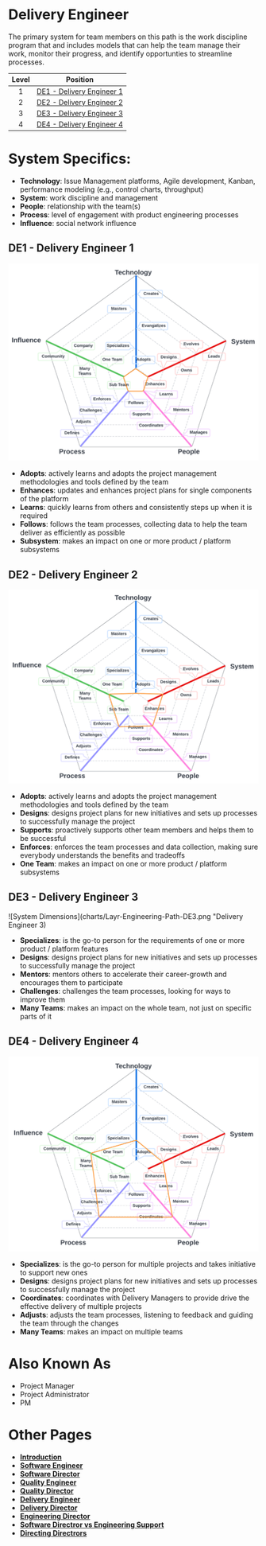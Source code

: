 # Delivery Engineer

The primary system for team members on this path is the work discipline program that and includes models that can help the team manage their work, monitor their progress, and identify opportunties to streamline processes. 

| Level | Position |
| :---: | :---: |
| 1 | [DE1 - Delivery Engineer 1](#de1---delivery-engineer-1) |
| 2 | [DE2 - Delivery Engineer 2](#de2---delivery-engineer-2) |
| 3 | [DE3 - Delivery Engineer 3](#de3---delivery-engineer-3) |
| 4 | [DE4 - Delivery Engineer 4](#de3---delivery-engineer-4) |

# System Specifics:
* **Technology**: Issue Management platforms, Agile development, Kanban, performance modeling (e.g., control charts, throughput) 
* **System**: work discipline and management
* **People**: relationship with the team(s)
* **Process**: level of engagement with product engineering processes
* **Influence**: social network influence

## DE1 - Delivery Engineer 1

![System Dimensions](charts/Layr-Engineering-Path-DE1.png "Delivery Engineer 1")

* **Adopts**: actively learns and adopts the project management methodologies and tools defined by the team
* **Enhances**: updates and enhances project plans for single components of the platform
* **Learns**: quickly learns from others and consistently steps up when it is required
* **Follows**: follows the team processes, collecting data to help the team deliver as efficiently as possible
* **Subsystem**: makes an impact on one or more product / platform subsystems

## DE2 - Delivery Engineer 2

![System Dimensions](charts/Layr-Engineering-Path-DE2.png "Delivery Engineer 2")

* **Adopts**: actively learns and adopts the project management methodologies and tools defined by the team
* **Designs**: designs project plans for new initiatives and sets up processes to successfully manage the project
* **Supports**: proactively supports other team members and helps them to be successful
* **Enforces**: enforces the team processes and data collection, making sure everybody understands the benefits and tradeoffs
* **One Team**: makes an impact on one or more product / platform subsystems

## DE3 - Delivery Engineer 3

![System Dimensions](charts/Layr-Engineering-Path-DE3.png "Delivery Engineer 3)

* **Specializes**: is the go-to person for the requirements of one or more product / platform features  
* **Designs**: designs project plans for new initiatives and sets up processes to successfully manage the project
* **Mentors**: mentors others to accelerate their career-growth and encourages them to participate
* **Challenges**: challenges the team processes, looking for ways to improve them
* **Many Teams**: makes an impact on the whole team, not just on specific parts of it

## DE4 - Delivery Engineer 4

![System Dimensions](charts/Layr-Engineering-Path-DE4.png "Delivery Engineer 4")

* **Specializes**: is the go-to person for multiple projects and takes initiative to support new ones
* **Designs**: designs project plans for new initiatives and sets up processes to successfully manage the project
* **Coordinates**: coordinates with Delivery Managers to provide drive the effective delivery of multiple projects
* **Adjusts**: adjusts the team processes, listening to feedback and guiding the team through the changes
* **Many Teams**: makes an impact on multiple teams

# Also Known As
* Project Manager
* Project Administrator
* PM

# Other Pages
* [**Introduction**](README.md)
* [**Software Engineer**](Software-Engineer.md)
* [**Software Director**](Software-Director.md) 
* [**Quality Engineer**](Quality-Engineer.md)
* [**Quality Director**](Quality-Director.md)
* [**Delivery Engineer**](Delivery-Engineer.md)
* [**Delivery Director**](Delivery-Director.md)
* [**Engineering Director**](Engineering-Director.md)
* [**Software Directror vs Engineering Support**](Comparison-Software-Director-Engineering-Director.md)
* [**Directing Directrors**](Directing-Directors.md)